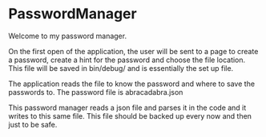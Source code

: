 # PasswordManager

Welcome to my password manager.

On the first open of the application, 
the user will be sent to a page to 
create a password, create a hint 
for the password and choose the 
file location. This file will
be saved in bin/debug/ and is 
essentially the set up file.

The application reads the file to
know the password and where to save 
the passwords to. The password file 
is abracadabra.json

This password manager reads a json file
and parses it in the code and it writes
to this same file. This file should be
backed up every now and then just to be 
safe. 